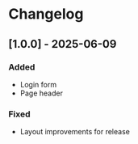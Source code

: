 # Changelog

## [1.0.0] - 2025-06-09

### Added
- Login form
- Page header

### Fixed
- Layout improvements for release
